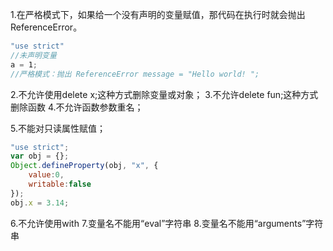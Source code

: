 1.在严格模式下，如果给一个没有声明的变量赋值，那代码在执行时就会抛出ReferenceError。

``` js
"use strict"
//未声明变量
a = 1;
//严格模式：抛出 ReferenceError message = "Hello world! ";
```
2.不允许使用delete x;这种方式删除变量或对象；
3.不允许delete fun;这种方式删除函数
4.不允许函数参数重名；

5.不能对只读属性赋值；
``` js
"use strict";
var obj = {};
Object.defineProperty(obj, "x", {
    value:0,
    writable:false
});
obj.x = 3.14; 
```
6.不允许使用with
7.变量名不能用“eval”字符串
8.变量名不能用“arguments”字符串
